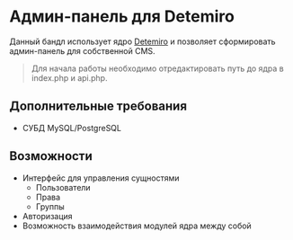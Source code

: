 # Админ-панель для Detemiro

Данный бандл использует ядро [Detemiro](https://github.com/RuBAN-GT/detemiro) и позволяет сформировать админ-панель для собственной CMS.

> Для начала работы необходимо отредактировать путь до ядра в index.php и api.php.

## Дополнительные требования

* СУБД MySQL/PostgreSQL

## Возможности

* Интерфейс для управления сущностями
    * Пользователи
    * Права
    * Группы
* Авторизация
* Возможность взаимодействия модулей ядра между собой